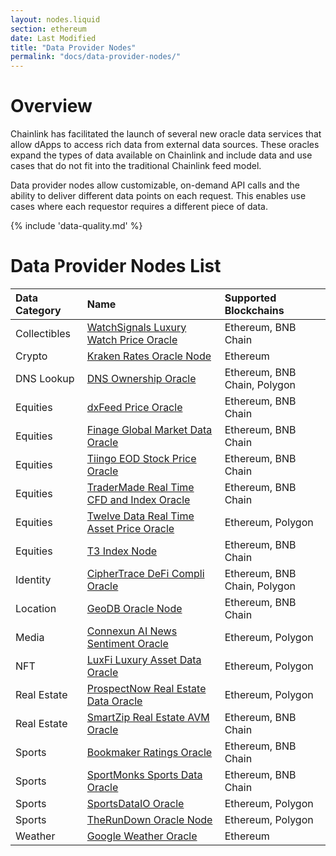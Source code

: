 ```yaml
---
layout: nodes.liquid
section: ethereum
date: Last Modified
title: "Data Provider Nodes"
permalink: "docs/data-provider-nodes/"
---
```

# Overview

Chainlink has facilitated the launch of several new oracle data services that allow dApps to access rich data from external data sources. These oracles expand the types of data available on Chainlink and include data and use cases that do not fit into the traditional Chainlink feed model.

Data provider nodes allow customizable, on-demand API calls and the ability to deliver different data points on each request. This enables use cases where each requestor requires a different piece of data.

{% include 'data-quality.md' %}

# Data Provider Nodes List

| Data Category      | Name                                                                                                                        | Supported Blockchains                        |
|:------------------ |:--------------------------------------------------------------------------------------------------------------------------- |:-------------------------------------------- |
| Collectibles       | [WatchSignals Luxury Watch Price Oracle](https://market.link/nodes/WatchSignals/integrations)           | Ethereum, BNB Chain                |
| Crypto             | [Kraken Rates Oracle Node](../kraken-rates-oracle-node)                                                                     | Ethereum                                     |
| DNS Lookup         | [DNS Ownership Oracle](../dns-ownership-oracle)                                                                             | Ethereum, BNB Chain, Polygon       |
| Equities           | [dxFeed Price Oracle](https://market.link/nodes/dxFeed/integrations)                              | Ethereum, BNB Chain                |
| Equities           | [Finage Global Market Data Oracle](https://market.link/nodes/Finage/integrations)                 | Ethereum, BNB Chain                |
| Equities           | [Tiingo EOD Stock Price Oracle](https://market.link/nodes/Tiingo/integrations)                    | Ethereum, BNB Chain                |
| Equities           | [TraderMade Real Time CFD and Index Oracle](https://market.link/nodes/TraderMade/integrations)        | Ethereum, BNB Chain                |
| Equities           | [Twelve Data Real Time Asset Price Oracle](https://market.link/nodes/Twelve%20Data/integrations)         | Ethereum, Polygon                            |
| Equities           | [T3 Index Node](https://market.link/nodes/Twelve%20Data/integrations)                                    | Ethereum, BNB Chain                |
| Identity           | [CipherTrace DeFi Compli Oracle](https://market.link/nodes/CipherTrace/integrations)                   | Ethereum, BNB Chain, Polygon       |
| Location           | [GeoDB Oracle Node](https://market.link/nodes/GeoDB/integrations)                                | Ethereum, BNB Chain                |
| Media              | [Connexun AI News Sentiment Oracle](https://market.link/nodes/Connexun/integrations)                | Ethereum, Polygon                            |
| NFT                | [LuxFi Luxury Asset Data Oracle](https://market.link/nodes/LuxFi/integrations)                   | Ethereum, Polygon                            |
| Real Estate        | [ProspectNow Real Estate Data Oracle](https://market.link/nodes/ProspectNow/integrations)              | Ethereum, Polygon                            |
| Real Estate        | [SmartZip Real Estate AVM Oracle](https://market.link/nodes/SmartZip/integrations)                  | Ethereum, BNB Chain                |
| Sports             | [Bookmaker Ratings Oracle](https://market.link/nodes/Bookmaker%20Ratings/integrations)                         | Ethereum, BNB Chain                |
| Sports             | [SportMonks Sports Data Oracle](https://market.link/nodes/SportMonks/integrations)                    | Ethereum, BNB Chain                |
| Sports             | [SportsDataIO Oracle](https://market.link/nodes/SportsDataIO/integrations)                              | Ethereum, Polygon                            |
| Sports             | [TheRunDown Oracle Node](https://market.link/nodes/TheRundown/integrations)                           | Ethereum, Polygon                            |
| Weather            | [Google Weather Oracle](../google-weather)                                                                                  | Ethereum                                     |
